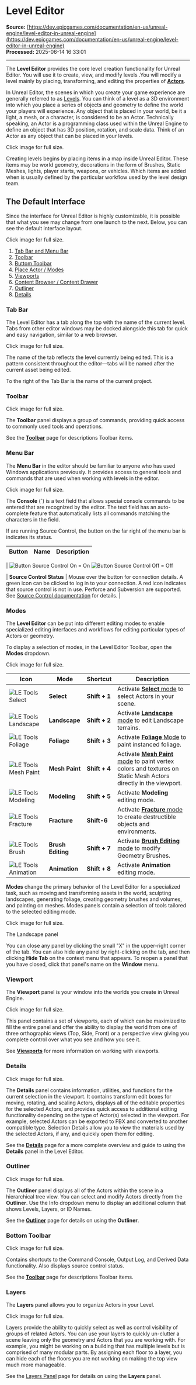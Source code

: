 # Level Editor

**Source:** [https://dev.epicgames.com/documentation/en-us/unreal-engine/level-editor-in-unreal-engine](https://dev.epicgames.com/documentation/en-us/unreal-engine/level-editor-in-unreal-engine)  
**Processed:** 2025-06-14 16:33:01

---

The **Level Editor** provides the core level creation functionality for Unreal Editor. You will use it to create, view, and modify levels .You will modify a level mainly by placing, transforming, and editing the properties of [**Actors**](/documentation/en-us/unreal-engine/actors-and-geometry-in-unreal-engine).

In Unreal Editor, the scenes in which you create your game experience are generally referred to as [Levels](/documentation/en-us/unreal-engine/levels-in-unreal-engine). You can think of a level as a 3D environment into which you place a series of objects and geometry to define the world your players will experience. Any object that is placed in your world, be it a light, a mesh, or a character, is considered to be an Actor. Technically speaking, an Actor is a programming class used within the Unreal Engine to define an object that has 3D position, rotation, and scale data. Think of an Actor as any object that can be placed in your levels.

Click image for full size.

Creating levels begins by placing items in a map inside Unreal Editor. These items may be world geometry, decorations in the form of Brushes, Static Meshes, lights, player starts, weapons, or vehicles. Which items are added when is usually defined by the particular workflow used by the level design team.

## The Default Interface

Since the interface for Unreal Editor is highly customizable, it is possible that what you see may change from one launch to the next. Below, you can see the default interface layout.

Click image for full size.

1.  [Tab Bar and Menu Bar](/documentation/en-us/unreal-engine/level-editor-in-unreal-engine#tabbar)
2.  [Toolbar](/documentation/en-us/unreal-engine/level-editor-in-unreal-engine#toolbar)
3.  [Buttom Toolbar](/documentation/en-us/unreal-engine/level-editor-in-unreal-engine#bottomtoolbar)
4.  [Place Actor / Modes](/documentation/en-us/unreal-engine/level-editor-in-unreal-engine#modes)
5.  [Viewports](/documentation/en-us/unreal-engine/level-editor-in-unreal-engine#viewport)
6.  [Content Browser / Content Drawer](/documentation/en-us/unreal-engine/content-browser-in-unreal-engine)
7.  [Outliner](/documentation/en-us/unreal-engine/level-editor-in-unreal-engine#outliner)
8.  [Details](/documentation/en-us/unreal-engine/level-editor-in-unreal-engine#details)

### Tab Bar

The Level Editor has a tab along the top with the name of the current level. Tabs from other editor windows may be docked alongside this tab for quick and easy navigation, similar to a web browser.

Click image for full size.

The name of the tab reflects the level currently being edited. This is a pattern consistent throughout the editor—tabs will be named after the current asset being edited.

To the right of the Tab Bar is the name of the current project.

### Toolbar

Click image for full size.

The **Toolbar** panel displays a group of commands, providing quick access to commonly used tools and operations.

See the [**Toolbar**](/documentation/en-us/unreal-engine/level-editor-toolbar-in-unreal-engine) page for descriptions Toolbar items.

### Menu Bar

The **Menu Bar** in the editor should be familiar to anyone who has used Windows applications previously. It provides access to general tools and commands that are used when working with levels in the editor.

Click image for full size.

The **Console** (**\`**) is a text field that allows special console commands to be entered that are recognized by the editor. The text field has an auto-complete feature that automatically lists all commands matching the characters in the field.

If are running Source Control, the button on the far right of the menu bar is indicates its status.

| Button | Name | Description |
| --- | --- | --- |
| 
![Button Source Control On](https://d1iv7db44yhgxn.cloudfront.net/documentation/images/f19a21ed-2da3-490c-b6a3-a8dca1a90a4b/05-button-source-control-on.png "Button Source Control On") = On ![Button Source Control Off](https://d1iv7db44yhgxn.cloudfront.net/documentation/images/44ec2b76-136f-447e-89a1-060a76818885/06-button-source-control-off.png "Button Source Control Off") = Off



 | **Source Control Status** | Mouse over the button for connection details. A green icon can be clicked to log in to your connection. A red icon indicates that source control is not in use. Perforce and Subversion are supported. See [Source Control documentation](/documentation/en-us/unreal-engine/using-source-control-in-the-unreal-editor) for details. |

### Modes

The **Level Editor** can be put into different editing modes to enable specialized editing interfaces and workflows for editing particular types of Actors or geometry.

To display a selection of modes, in the Level Editor Toolbar, open the **Modes** dropdown.

Click image for full size.

| Icon | Mode | Shortcut | Description |
| --- | --- | --- | --- |
| ![LE Tools Select](https://d1iv7db44yhgxn.cloudfront.net/documentation/images/e1d07f1a-f488-4fec-8dd4-8d18d49ca60c/02-le-tools-select.png "LE Tools Select") | **Select** | **Shift + 1** | Activate [**Select** mode](/documentation/en-us/unreal-engine/select-mode-in-unreal-engine) to select Actors in your scene. |
| ![LE Tools Landscape](https://d1iv7db44yhgxn.cloudfront.net/documentation/images/55d27e6b-a02d-47f2-aa67-37814d697388/03-le-tools-landscape.png "LE Tools Landscape") | **Landscape** | **Shift + 2** | Activate [**Landscape** mode](/documentation/en-us/unreal-engine/landscape-outdoor-terrain-in-unreal-engine) to edit Landscape terrains. |
| ![LE Tools Foliage](https://d1iv7db44yhgxn.cloudfront.net/documentation/images/28f5e52b-09ed-4fd7-b2ee-5e5f0a1585be/04-le-tools-foliage.png "LE Tools Foliage") | **Foliage** | **Shift + 3** | Activate [**Foliage** Mode](/documentation/en-us/unreal-engine/foliage-mode-in-unreal-engine) to paint instanced foliage. |
| ![LE Tools Mesh Paint](https://d1iv7db44yhgxn.cloudfront.net/documentation/images/df3be5c6-e252-43b8-bafa-330a018bb9d9/06-le-tools-mesh-paint.png "LE Tools Mesh Paint") | **Mesh Paint** | **Shift + 4** | Activate [**Mesh Paint** mode](/documentation/en-us/unreal-engine/mesh-paint-mode-in-unreal-engine) to paint vertex colors and textures on Static Mesh Actors directly in the viewport. |
| ![LE Tools Modeling](https://d1iv7db44yhgxn.cloudfront.net/documentation/images/a647c541-00dd-45af-a283-fe902381d85b/08-le-tools-modeling.png "LE Tools Modeling") | **Modeling** | **Shift + 5** | Activate **Modeling** editing mode. |
| ![LE Tools Fracture](https://d1iv7db44yhgxn.cloudfront.net/documentation/images/68cc85ff-9422-48e0-acc7-8f1ef0a5c0bf/07-le-tools-fracture.png "LE Tools Fracture") | **Fracture** | **Shift-6** | Activate [**Fracture** mode](/documentation/en-us/unreal-engine/chaos-destruction-in-unreal-engine) to create destructible objects and environments. |
| ![LE Tools Brush](https://d1iv7db44yhgxn.cloudfront.net/documentation/images/d2c16b49-0e88-4d10-b5a9-2630cd735ce9/05-le-tools-brush.png "LE Tools Brush") | **Brush Editing** | **Shift + 7** | Activate [**Brush Editing** mode](/documentation/en-us/unreal-engine/geometry-brush-actors-in-unreal-engine) to modify Geometry Brushes. |
| ![LE Tools Animation](https://d1iv7db44yhgxn.cloudfront.net/documentation/images/b77a4d70-7d30-4199-a42b-523479b030d1/09-le-tools-animation.png "LE Tools Animation") | **Animation** | **Shift + 8** | Activate **Animation** editing mode. |

**Modes** change the primary behavior of the Level Editor for a specialized task, such as moving and transforming assets in the world, sculpting landscapes, generating foliage, creating geometry brushes and volumes, and painting on meshes. Modes panels contain a selection of tools tailored to the selected editing mode.

Click image for full size.

The Landscape panel

You can close any panel by clicking the small "X" in the upper-right corner of the tab. You can also hide any panel by right-clicking on the tab, and then clicking **Hide Tab** on the context menu that appears. To reopen a panel that you have closed, click that panel's name on the **Window** menu.

### Viewport

The **Viewport** panel is your window into the worlds you create in Unreal Engine.

Click image for full size.

This panel contains a set of viewports, each of which can be maximized to fill the entire panel and offer the ability to display the world from one of three orthographic views (Top, Side, Front) or a perspective view giving you complete control over what you see and how you see it.

See [**Viewports**](/documentation/en-us/unreal-engine/editor-viewports-in-unreal-engine) for more information on working with viewports.

### Details

Click image for full size.

The **Details** panel contains information, utilities, and functions for the current selection in the viewport. It contains transform edit boxes for moving, rotating, and scaling Actors, displays all of the editable properties for the selected Actors, and provides quick access to additional editing functionality depending on the type of Actor(s) selected in the viewport. For example, selected Actors can be exported to FBX and converted to another compatible type. Selection Details allow you to view the materials used by the selected Actors, if any, and quickly open them for editing.

See the [**Details**](/documentation/en-us/unreal-engine/level-editor-details-panel-in-unreal-engine) page for a more complete overview and guide to using the **Details** panel in the Level Editor.

### Outliner

Click image for full size.

The **Outliner** panel displays all of the Actors within the scene in a hierarchical tree view. You can select and modify Actors directly from the **Outliner**. Use the Info dropdown menu to display an additional column that shows Levels, Layers, or ID Names.

See the [**Outliner**](/documentation/en-us/unreal-engine/outliner-in-unreal-engine) page for details on using the **Outliner**.

### Bottom Toolbar

Click image for full size.

Contains shortcuts to the Command Console, Output Log, and Derived Data functionality. Also displays source control status.

See the [**Toolbar**](/documentation/en-us/unreal-engine/level-editor-toolbar-in-unreal-engine) page for descriptions Toolbar items.

### Layers

The **Layers** panel allows you to organize Actors in your Level.

Click image for full size.

Layers provide the ability to quickly select as well as control visibility of groups of related Actors. You can use your layers to quickly un-clutter a scene leaving only the geometry and Actors that you are working with. For example, you might be working on a building that has multiple levels but is comprised of many modular parts. By assigning each floor to a layer, you can hide each of the floors you are not working on making the top view much more manageable.

See the [Layers Panel](/documentation/en-us/unreal-engine/layers-panel-in-unreal-engine) page for details on using the **Layers** panel.